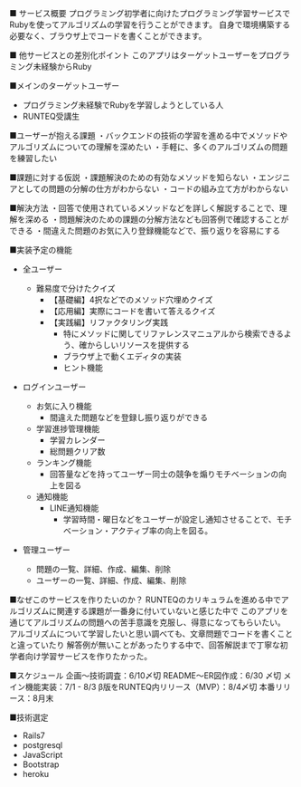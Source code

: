 ■ サービス概要
プログラミング初学者に向けたプログラミング学習サービスで
Rubyを使ってアルゴリズムの学習を行うことができます。
自身で環境構築する必要なく、ブラウザ上でコードを書くことができます。

■ 他サービスとの差別化ポイント
このアプリはターゲットユーザーをプログラミング未経験からRuby 


■メインのターゲットユーザー
- プログラミング未経験でRubyを学習しようとしている人
- RUNTEQ受講生

■ユーザーが抱える課題
・バックエンドの技術の学習を進める中でメソッドやアルゴリズムについての理解を深めたい
・手軽に、多くのアルゴリズムの問題を練習したい

■課題に対する仮説
・課題解決のための有効なメソッドを知らない
・エンジニアとしての問題の分解の仕方がわからない
・コードの組み立て方がわからない

■解決方法
・回答で使用されているメソッドなどを詳しく解説することで、理解を深める
・問題解決のための課題の分解方法なども回答例で確認することができる
・間違えた問題のお気に入り登録機能などで、振り返りを容易にする

■実装予定の機能
- 全ユーザー
    - 難易度で分けたクイズ
        - 【基礎編】4択などでのメソッド穴埋めクイズ
        - 【応用編】実際にコードを書いて答えるクイズ
        - 【実践編】リファクタリング実践
            - 特にメソッドに関してリファレンスマニュアルから検索できるよう、確からしいリソースを提供する
            - ブラウザ上で動くエディタの実装
            - ヒント機能
- ログインユーザー
    - お気に入り機能
        - 間違えた問題などを登録し振り返りができる
    - 学習進捗管理機能
        - 学習カレンダー
        - 総問題クリア数
    - ランキング機能
        - 回答量などを持ってユーザー同士の競争を煽りモチベーションの向上を図る
    - 通知機能
        - LINE通知機能
            - 学習時間・曜日などをユーザーが設定し通知させることで、モチベーション・アクティブ率の向上を図る。

- 管理ユーザー
    - 問題の一覧、詳細、作成、編集、削除
    - ユーザーの一覧、詳細、作成、編集、削除

■なぜこのサービスを作りたいのか？
RUNTEQのカリキュラムを進める中でアルゴリズムに関連する課題が一番身に付いていないと感じた中で
このアプリを通じてアルゴリズムの問題への苦手意識を克服し、得意になってもらいたい。
アルゴリズムについて学習したいと思い調べても、文章問題でコードを書くことと違っていたり
解答例が無いことがあったりする中で、回答解説まで丁寧な初学者向け学習サービスを作りたかった。

■スケジュール
企画〜技術調査：6/10〆切
README〜ER図作成：6/30 〆切
メイン機能実装：7/1 - 8/3
β版をRUNTEQ内リリース（MVP）：8/4〆切
本番リリース：8月末

■技術選定
- Rails7
- postgresql
- JavaScript
- Bootstrap
- heroku